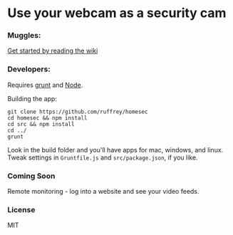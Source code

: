 # Use your webcam as a security cam

### Muggles:

[Get started by reading the wiki](https://github.com/ruffrey/homesec/wiki)

### Developers:

Requires [grunt](http://gruntjs.com) and [Node](http://nodejs.org).

Building the app:

	git clone https://github.com/ruffrey/homesec
	cd homesec && npm install
	cd src && npm install
	cd ../
	grunt

Look in the build folder and you'll have apps for mac, windows, and linux. Tweak settings in `Gruntfile.js` and `src/package.json`, if you like.

### Coming Soon

Remote monitoring - log into a website and see your video feeds.

### License

MIT
